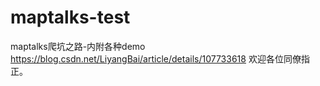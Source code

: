# maptalks-test
maptalks爬坑之路-内附各种demo
https://blog.csdn.net/LiyangBai/article/details/107733618
欢迎各位同僚指正。
